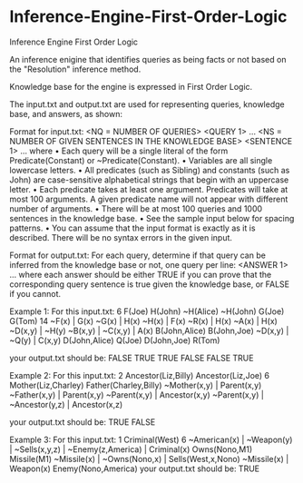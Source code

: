 # Inference-Engine-First-Order-Logic
Inference Engine First Order Logic

An inference enigine that identifies queries as being facts or not based on the "Resolution" inference method.

Knowledge base for the engine is expressed in First Order Logic.

The input.txt and output.txt are used for representing queries, knowledge base, and answers, as shown:

Format for input.txt:
<NQ = NUMBER OF QUERIES>
<QUERY 1>
…
<QUERY NQ>
<NS = NUMBER OF GIVEN SENTENCES IN THE KNOWLEDGE BASE>
<SENTENCE 1>
…
<SENTENCE NS>
where
• Each query will be a single literal of the form Predicate(Constant) or ~Predicate(Constant).
• Variables are all single lowercase letters.
• All predicates (such as Sibling) and constants (such as John) are case-sensitive alphabetical strings that
begin with an uppercase letter.
• Each predicate takes at least one argument. Predicates will take at most 100 arguments. A given
predicate name will not appear with different number of arguments.
• There will be at most 100 queries and 1000 sentences in the knowledge base.
• See the sample input below for spacing patterns.
• You can assume that the input format is exactly as it is described. There will be no syntax errors in the
given input.

Format for output.txt:
For each query, determine if that query can be inferred from the knowledge base or not, one query per line:
<ANSWER 1>
…
<ANSWER NQ>
where
each answer should be either TRUE if you can prove that the corresponding query sentence is true given the
knowledge base, or FALSE if you cannot.




Example 1:
For this input.txt:
6
F(Joe)
H(John)
~H(Alice)
~H(John)
G(Joe)
G(Tom)
14
~F(x) | G(x)
~G(x) | H(x)
~H(x) | F(x)
~R(x) | H(x)
~A(x) | H(x)
~D(x,y) | ~H(y)
~B(x,y) | ~C(x,y) | A(x)
B(John,Alice)
B(John,Joe)
~D(x,y) | ~Q(y) | C(x,y)
D(John,Alice)
Q(Joe)
D(John,Joe)
R(Tom)

your output.txt should be:
FALSE
TRUE
TRUE
FALSE
FALSE
TRUE


Example 2:
For this input.txt:
2
Ancestor(Liz,Billy)
Ancestor(Liz,Joe)
6
Mother(Liz,Charley)
Father(Charley,Billy)
~Mother(x,y) | Parent(x,y)
~Father(x,y) | Parent(x,y)
~Parent(x,y) | Ancestor(x,y)
~Parent(x,y) | ~Ancestor(y,z) | Ancestor(x,z)

your output.txt should be:
TRUE
FALSE


Example 3:
For this input.txt:
1
Criminal(West)
6
~American(x) | ~Weapon(y) | ~Sells(x,y,z) | ~Enemy(z,America) | Criminal(x)
Owns(Nono,M1)
Missile(M1)
~Missile(x) | ~Owns(Nono,x) | Sells(West,x,Nono)
~Missile(x) | Weapon(x)
Enemy(Nono,America)
your output.txt should be:
TRUE
